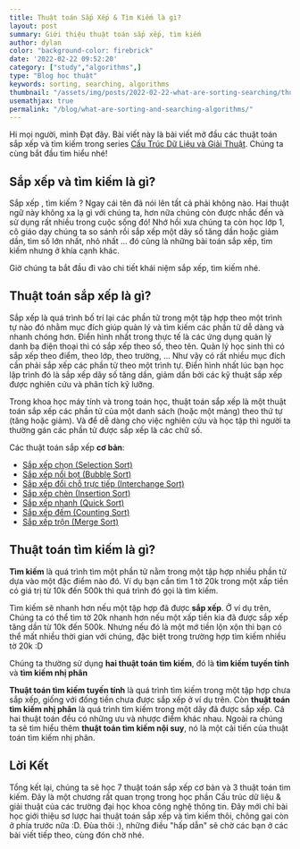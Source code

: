 ```yaml
---
title: Thuật toán Sắp Xếp & Tìm Kiếm là gì?
layout: post
summary: Giới thiệu thuật toán sắp xếp, tìm kiếm
author: dylan
color: "background-color: firebrick"
date: '2022-02-22 09:52:20'
category: ["study","algorithms",]
type: "Blog học thuật"
keywords: sorting, searching, algorithms
thumbnail: "/assets/img/posts/2022-02-22-what-are-sorting-searching/thumbnail.jpg"
usemathjax: true
permalink: "/blog/what-are-sorting-and-searching-algorithms/"
---
```


Hi mọi người, mình Đạt đây. Bài viết này là bài viết mở đầu các thuật toán sắp xếp và tìm kiếm trong series [Cấu Trúc Dữ Liệu và Giải Thuật](/blog/categories/algorithms/). Chúng ta cùng bắt đầu tìm hiểu nhé!

## **Sắp xếp và tìm kiếm là gì?**
Sắp xếp , tìm kiếm ? Ngay cái tên đã nói lên tất cả phải không nào. Hai thuật ngữ này không xa lạ gì với chúng ta, hơn nữa chúng còn được nhắc đến và sử dụng rất nhiều trong cuộc sống đó! Nhớ hồi xưa chúng ta còn học lớp 1, cô giáo dạy chúng ta so sánh rồi sắp xếp một dãy số tăng dần hoặc giảm dần, tìm số lớn nhất, nhỏ nhất ... đó cũng là những bài toán sắp xếp, tìm kiếm nhưng ở khía cạnh khác.

Giờ chúng ta bắt đầu đi vào chi tiết khái niệm sắp xếp, tìm kiếm nhé.

## **Thuật toán sắp xếp là gì?**
Sắp xếp là quá trình bố trí lại các phần tử trong một tập hợp theo một trình tự nào đó nhằm mục đích giúp quản lý và tìm kiếm các phần tử dễ dàng và nhanh chóng hơn. Điển hình nhất trong thực tế là các ứng dụng quản lý danh bạ điện thoại thì có sắp xếp theo số, theo tên. Quản lý học sinh thì có sắp xếp theo điểm, theo lớp, theo trường, ... Như vậy có rất nhiều mục đích cần phải sắp xếp các phần tử theo một trình tự. Điển hình nhất lúc bạn học lập trình đó là sắp xếp dãy số tăng dần, giảm dần bởi các kỹ thuật sắp xếp được nghiên cứu và phân tích kỹ lưỡng.

Trong khoa học máy tính và trong toán học, thuật toán sắp xếp là một thuật toán sắp xếp các phần tử của một danh sách (hoặc một mảng) theo thứ tự (tăng hoặc giảm). Và để dễ dàng cho việc nghiên cứu và học tập thì người ta thường gán các phần tử được sắp xếp là các chữ số.

Các thuật toán sắp xếp **cơ bản**:

- [Sắp xếp chọn (Selection Sort)](#)
- [Sắp xếp nổi bọt (Bubble Sort)](#)
- [Sắp xếp đổi chỗ trực tiếp (Interchange Sort)](#)
- [Sắp xếp chèn (Insertion Sort)](#)
- [Sắp xếp nhanh (Quick Sort)](#)
- [Sắp xếp đếm (Counting Sort)](#)
- [Sắp xếp trộn (Merge Sort)](#)

## **Thuật toán tìm kiếm là gì?**

**Tìm kiếm** là quá trình tìm một phần tử nằm trong một tập hợp nhiều phần tử dựa vào một đặc điểm nào đó. Ví dụ bạn cần tìm 1 tờ 20k trong một xấp tiền có giá trị từ 10k đến 500k thì quá trình đó gọi là tìm kiếm.

Tìm kiếm sẽ nhanh hơn nếu một tập hợp đã được **sắp xếp**. Ở ví dụ trên, Chúng ta có thể tìm tờ 20k nhanh hơn nếu một xấp tiền kia đã được sắp xếp tăng dần từ 10k đến 500k. Nhưng nếu đó là một mớ tiền lộn xộn thì bạn có thể mất nhiều thời gian với chúng, đặc biệt trong trường hợp tìm kiếm nhiều tờ 20k :D

Chúng ta thường sử dụng **hai thuật toán tìm kiếm**, đó là **tìm kiếm tuyến tính** và **tìm kiếm nhị phân**

**Thuật toán tìm kiếm tuyến tính** là quá trình tìm kiếm trong một tập hợp chưa sắp xếp, giống với đống tiền chưa được sắp xếp ở ví dụ trên. Còn **thuật toán tìm kiếm nhị phân** là quá trình tìm kiếm trong một dãy đã được sắp xếp. Cả hai thuật toán đều có những ưu và nhược điểm khác nhau. Ngoài ra chúng ta sẽ tìm hiểu thêm **thuật toán tìm kiếm nội suy**, nó là một cải tiến của thuật toán tìm kiếm nhị phân.

## **Lời Kết** 

Tổng kết lại, chúng ta sẽ học 7 thuật toán sắp xếp cơ bản và 3 thuật toán tìm kiếm. Đây là một chương rất quan trọng trong học phần Cấu trúc dữ liệu & giải thuật của các trường đại học khoa công nghệ thông tin. Đây mới chỉ bài học giới thiệu sơ lược hai thuật toán sắp xếp và tìm kiếm thôi, chông gai còn ở phía trước nữa :D. Đùa thôi :), những điều "hấp dẫn" sẽ chờ các bạn ở các bài viết tiếp theo, cùng đón chờ nhé.



